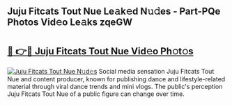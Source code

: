 ## Juju Fitcats Tout Nue Le𝚊k𝚎d N𝚞𝚍es - Part-PQe Photos Vid𝚎o Le𝚊ks zqeGW

# <h2><a href="http://fb6t5h.evod.top/?m=Juju+Fitcats+Tout+Nue">🔗 👉🔴 Juju Fitcats Tout Nue Vid𝚎o Ph𝚘t𝚘s</a></h2>

[![Juju Fitcats Tout Nue N𝚞d𝚎s](https://i.imgur.com/8V9OHl7.gif)](http://fb6t5h.evod.top/?m=Juju+Fitcats+Tout+Nue)
Social media sensation Juju Fitcats Tout Nue and content producer, known for publishing dance and lifestyle-related material through viral dance trends and mini vlogs. The public's perception Juju Fitcats Tout Nue of a public figure can change over time. 
